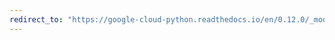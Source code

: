 ```yaml
---
redirect_to: "https://google-cloud-python.readthedocs.io/en/0.12.0/_modules/gcloud/pubsub/client.html"
---
```

